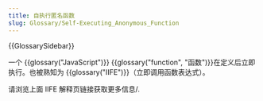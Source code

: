 ```yaml
---
title: 自执行匿名函数
slug: Glossary/Self-Executing_Anonymous_Function
---
```


{{GlossarySidebar}}

一个 {{glossary("JavaScript")}} {{glossary("function", "函数")}}在定义后立即执行。也被熟知为 {{glossary("IIFE")}}（立即调用函数表达式）。

请浏览上面 IIFE 解释页链接获取更多信息/.
